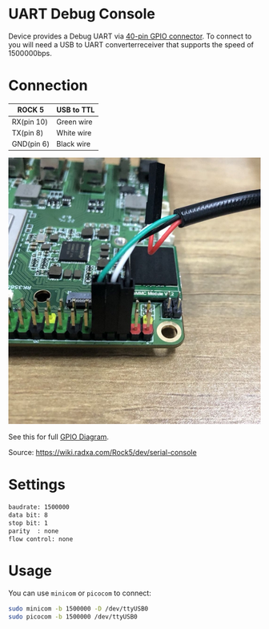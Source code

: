 # UART Debug Console

Device provides a Debug UART via [40-pin GPIO connector](https://wiki.radxa.com/Rock5/hardware/5b/gpio).
To connect to you will need a USB to UART converterreceiver that supports the speed of 1500000bps.

# Connection

| ROCK 5     | USB to TTL |
|------------|------------|
| RX(pin 10) | Green wire |
| TX(pin 8)  | White wire |
| GND(pin 6) | Black wire |

![Serial Connection](./images/serial_connection.jpeg)

See this for full [GPIO Diagram](./images/gpio_diagram.jpg).

Source: <https://wiki.radxa.com/Rock5/dev/serial-console>

# Settings

```
baudrate: 1500000
data bit: 8
stop bit: 1
parity  : none
flow control: none
```

# Usage

You can use `minicom` or `picocom` to connect:
```sh
sudo minicom -b 1500000 -D /dev/ttyUSB0
sudo picocom -b 1500000 /dev/ttyUSB0
```

